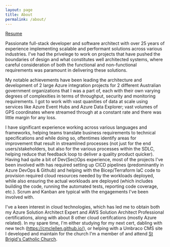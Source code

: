 ```yaml
---
layout: page
title: About
permalink: /about/
---
```


[Resume](https://docs.google.com/document/d/0BwRF9_HwsNHNUW9ZcWNJb1p3LTlDck1MeWx3WXJrVC1lN2VF/edit?usp=sharing&ouid=104807125876702347246&resourcekey=0-7eD83yMf26Hpbxo8JWND5Q&rtpof=true&sd=true)

Passionate full-stack developer and software architect with over 25 years of experience implementing scalable and performant solutions across various industries. I've had the privelege to work on projects that have pushed the boundaries of design and what constitutes well architected systems, where careful consideration of both the functional and non-functional requirements was paramount in delivering these solutions.

My notable achievements have been leading the architecture and development of 2 large Azure integration projects for 2 different Australian government organizations that I was a part of, each with their own varying degrees of complexities in terms of throughput, security and monitoring requirements. I got to work with vast quanities of data at scale using services like Azure Event Hubs and Azure Data Explorer; vast volumes of GPS coordinates where  streamed through at a constant rate and there was little margin for any loss.

I have significant experience working across various languages and frameworks, helping teams translate business requirements to technical specifications and while doing so, oftentimes identify areas for improvement that result in streamlined processes (not just for the end users/stakeholders, but also for the various processes within the SDLC, helping reduce that feedback loop to deliver a quality product quicker). Having had quite a bit of Dev(Sec)Ops experience, most of the projects I've been involved with has required setting up CICD pipelines (predominantly in Azure DevOps & Github) and helping with the Bicep/Terraform IaC code to provision required cloud resources needed by the workloads deployed, while also ensuring the actual workloads are deployed (which includes building the code, running the automated tests, reporting code coverage, etc.). Scrum and Kanban are typical with the engagements I've been involved with.

I've a keen interest in cloud technologies, which has led me to obtain both my Azure Solution Architect Expert and AWS Solution Architect Professional certifications, along with about 8 other cloud certifcations (mostly Azure related). In my spare time, I'm either studying for my next cert, dabling with new tech (https://cmclellen.github.io/), or helping with a Umbraco CMS site I developed and maintain for the church I'm a member of and attend [St Brigid's Catholic Church](https://stbrigidsmidland.com.au/).
